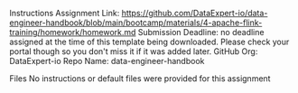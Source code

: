 Instructions
Assignment Link: https://github.com/DataExpert-io/data-engineer-handbook/blob/main/bootcamp/materials/4-apache-flink-training/homework/homework.md
Submission Deadline: no deadline assigned at the time of this template being downloaded. Please check your portal though so you don't miss it if it was added later.
GitHub Org: DataExpert-io
Repo Name: data-engineer-handbook

Files
No instructions or default files were provided for this assignment